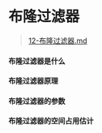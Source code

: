 # 布隆过滤器

>  [12-布隆过滤器.md](../13-persistence/02-Redis/03-Redis的基本数据结构/12-布隆过滤器.md) 

#### 布隆过滤器是什么

#### 布隆过滤器原理

#### 布隆过滤器的参数

#### 布隆过滤器的空间占用估计

